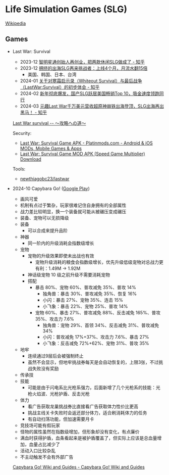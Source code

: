 # Life Simulation Games (SLG)
[Wikipedia](https://en.wikipedia.org/wiki/Life_simulation_game)

## Games
- Last War: Survival

  - 2023-12 [智明星通创始人再创业，把两款休闲SLG做成了 - 知乎](https://zhuanlan.zhihu.com/p/671051190)
  - 2023-12 [拥挤的出海SLG再来挑战者：上线4个月，月流水翻15倍](https://www.baijing.cn/article/46976)
    - 美国、韩国、日本、台湾
  - 2024-01 [关于对寒霜启示录（Whiteout Survival）与最后战争（LastWar:Survival）的初步体会 - 知乎](https://zhuanlan.zhihu.com/p/680631267)
  - 2024-02 [新年彻底爆发，国产SLG跃居美国畅销Top 10，吸金速度领跑同行](https://enjoyglobal.net/detail/news/4x32v544vejz)
  - 2024-03 [元趣Last War千万美元营收超原神崩铁出海登顶，SLG出海再出黑马！ - 知乎](https://zhuanlan.zhihu.com/p/689801541)

  [Last War survival -- ～攻略への道～](https://lastwarsurvival.blog/)

  Security:
  - [Last War: Survival Game APK - Platinmods.com - Android & iOS MODs, Mobile Games & Apps](https://platinmods.com/threads/last-war-survival-game-v1-0-189-mod-apk.214754/)
  - [Last War: Survival Game MOD APK (Speed Game Multiplier) Download](https://liteapks.com/last-warsurvival-game.html)

  Tools:
  - [newthiagobc23/lastwar](https://github.com/newthiagobc23/lastwar)

- 2024-10 Capybara Go! ([Google Play](https://play.google.com/store/apps/details?id=com.habby.capybara&hl=en_US&pli=1))
  - 画风可爱
  - 机制有点过于繁杂，玩家很难记住自身拥有的全部属性
  - 战力差比较明显，换一个装备就可能从被碾压变成碾压
  - 装备、宠物可以无损降级
  - 装备
    - 可以合成来提升品阶
  - 神器
    - 同一阶内的升级消耗会指数级增长
  - 宠物
    - 宠物的升级效果即使未出战也有效
      - 宠物升级消耗的粮食会指数级增长，优先升级低级宠物对总战力更有利：1.49M → 1.92M
    - 神话级宠物 10 级之前升级不需要消耗宠物
    - 搭配
      - 暴击 80%、宠物 60%、普攻减免 35%、普攻 14%
        - 独角兽：暴击 30%、普攻减免 35%、恢复 16%
        - 小闪：暴击 27%、宠物 35%、连击 15%
        - 小飞象：暴击 22%、宠物 25%、普攻 14%
      - 宠物 60%、暴击 27%、普攻减免 88%、反击减免 165%、普攻 35%、攻击力 7.6%
        - 独角兽：宠物 29%、首领 34%、反击减免 31%、普攻减免 34%
        - 小闪：普攻减免 17%+37%、攻击力 7.6%、暴击 27%
        - 小飞象：反击减免 72%+62%、宠物 31%、普攻 35%
  - 地牢
    - 连续通过9层后会被强制终止
    - 虽然不会显示，但地牢挑战券每天是会自动恢复的，上限3张，不过挑战失败没有奖励
  - 传承技
  - 技能
    - 可能是由于闪电系比光枪系强力，后面新增了几个光枪系的技能：光枪火焰波、光枪护盾、反击光枪
  - 体力
    - 看广告获取龙巢挑战券比直接看广告获取体力性价比更高
    - 挑战主线关卡失败时会返还部分体力，适合刷消耗体力的任务
    - 有自动扫荡功能，但加速需要月卡
  - 竞技场可能有假玩家
  - 怪物的属性虽然在指数级增加，但形象却没有变化，有点廉价
  - 满血时获得护盾，血条看起来是被护盾覆盖了，但实际上应该是总血量增加，血量占比减少了
  - 活动入口比较杂乱
  - 不主动触发不会有外部广告

  [Capybara Go! Wiki and Guides - Capybara Go! Wiki and Guides](https://capybara-go.game-vault.net/wiki/Main_Page)